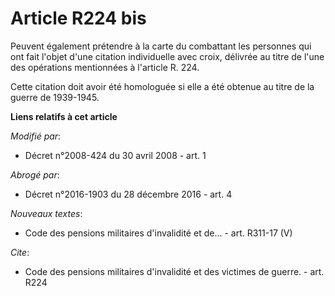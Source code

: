 # Article R224 bis

Peuvent également prétendre à la carte du combattant les personnes qui ont fait l'objet d'une citation individuelle avec
croix, délivrée au titre de l'une des opérations mentionnées à l'article R. 224. 

Cette citation doit avoir été homologuée si elle a été obtenue au titre de la guerre de 1939-1945.

**Liens relatifs à cet article**

_Modifié par_:

  - Décret n°2008-424 du 30 avril 2008 - art. 1

_Abrogé par_:

  - Décret n°2016-1903 du 28 décembre 2016 - art. 4

_Nouveaux textes_:

  - Code des pensions militaires d'invalidité et de... - art. R311-17 (V)

_Cite_:

  - Code des pensions militaires d'invalidité et des victimes de guerre. - art. R224
